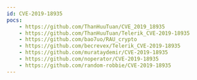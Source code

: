 ```yaml
---
id: CVE-2019-18935
pocs:
    - https://github.com/ThanHuuTuan/CVE_2019_18935
    - https://github.com/ThanHuuTuan/Telerik_CVE-2019-18935
    - https://github.com/bao7uo/RAU_crypto
    - https://github.com/becrevex/Telerik_CVE-2019-18935
    - https://github.com/murataydemir/CVE-2019-18935
    - https://github.com/noperator/CVE-2019-18935
    - https://github.com/random-robbie/CVE-2019-18935
---
```

